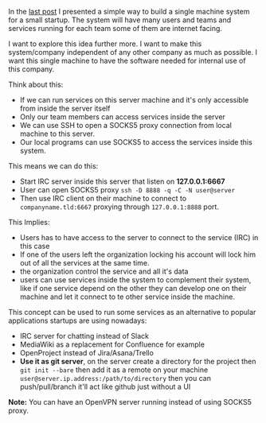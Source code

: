 
In the [last post](/single-machine-startup-company-system) I presented a simple
way to build a single machine system for a small startup. The system will have
many users and teams and services running for each team some of them are
internet facing.

I want to explore this idea further more. I want to make this system/company
independent of any other company as much as possible. I want this single machine
to have the software needed for internal use of this company.

Think about this:

* If we can run services on this server machine and it's only accessible from
  inside the server itself
* Only our team members can access services inside the server
* We can use SSH to open a SOCKS5 proxy connection from local machine to this
  server.
* Our local programs can use SOCKS5 to access the services inside this system.

This means we can do this:

* Start IRC server inside this server that listen on **127.0.0.1:6667**
* User can open SOCKS5 proxy `ssh -D 8888 -q -C -N user@server`
* Then use IRC client on their machine to connect to `companyname.tld:6667`
  proxying through `127.0.0.1:8888` port.

This Implies:

* Users has to have access to the server to connect to the service (IRC) in this
  case
* If one of the users left the organization locking his account will lock him
  out of all the services at the same time.
* the organization control the service and all it's data
* users can use services inside the system to complement their system, like if
  one service depend on the other they can develop one on their machine and let
  it connect to te other service inside the machine.

This concept can be used to run some services as an alternative to popular
applications startups are using nowadays:

* IRC server for chatting instead of Slack
* MediaWiki as a replacement for Confluence for example
* OpenProject instead of Jira/Asana/Trello
* **Use it as git server**, on the server create a directory for the project then
  `git init --bare` then add it as a remote on your machine
  `user@server.ip.address:/path/to/directory` then you can push/pull/branch
  it'll act like github just without a UI


**Note:** You can have an OpenVPN server running instead of using SOCKS5 proxy.
